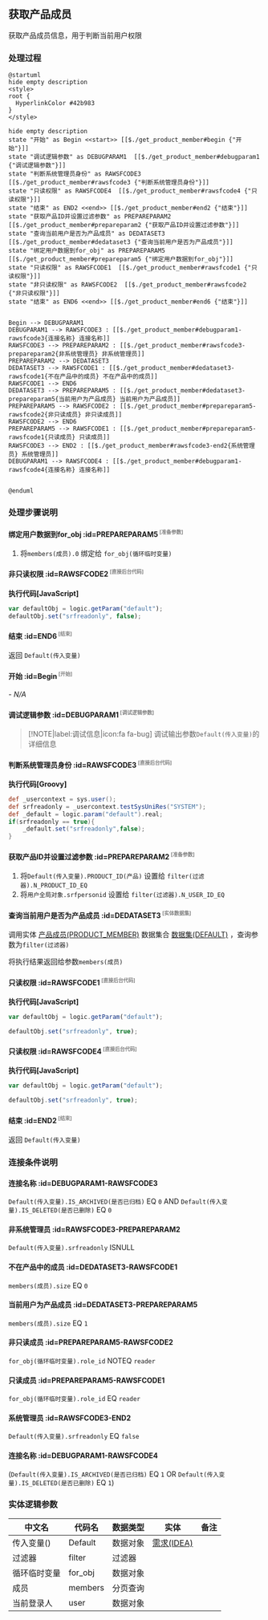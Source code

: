 ## 获取产品成员 <!-- {docsify-ignore-all} -->

   获取产品成员信息，用于判断当前用户权限

### 处理过程

```plantuml
@startuml
hide empty description
<style>
root {
  HyperlinkColor #42b983
}
</style>

hide empty description
state "开始" as Begin <<start>> [[$./get_product_member#begin {"开始"}]]
state "调试逻辑参数" as DEBUGPARAM1  [[$./get_product_member#debugparam1 {"调试逻辑参数"}]]
state "判断系统管理员身份" as RAWSFCODE3  [[$./get_product_member#rawsfcode3 {"判断系统管理员身份"}]]
state "只读权限" as RAWSFCODE4  [[$./get_product_member#rawsfcode4 {"只读权限"}]]
state "结束" as END2 <<end>> [[$./get_product_member#end2 {"结束"}]]
state "获取产品ID并设置过滤参数" as PREPAREPARAM2  [[$./get_product_member#prepareparam2 {"获取产品ID并设置过滤参数"}]]
state "查询当前用户是否为产品成员" as DEDATASET3  [[$./get_product_member#dedataset3 {"查询当前用户是否为产品成员"}]]
state "绑定用户数据到for_obj" as PREPAREPARAM5  [[$./get_product_member#prepareparam5 {"绑定用户数据到for_obj"}]]
state "只读权限" as RAWSFCODE1  [[$./get_product_member#rawsfcode1 {"只读权限"}]]
state "非只读权限" as RAWSFCODE2  [[$./get_product_member#rawsfcode2 {"非只读权限"}]]
state "结束" as END6 <<end>> [[$./get_product_member#end6 {"结束"}]]


Begin --> DEBUGPARAM1
DEBUGPARAM1 --> RAWSFCODE3 : [[$./get_product_member#debugparam1-rawsfcode3{连接名称} 连接名称]]
RAWSFCODE3 --> PREPAREPARAM2 : [[$./get_product_member#rawsfcode3-prepareparam2{非系统管理员} 非系统管理员]]
PREPAREPARAM2 --> DEDATASET3
DEDATASET3 --> RAWSFCODE1 : [[$./get_product_member#dedataset3-rawsfcode1{不在产品中的成员} 不在产品中的成员]]
RAWSFCODE1 --> END6
DEDATASET3 --> PREPAREPARAM5 : [[$./get_product_member#dedataset3-prepareparam5{当前用户为产品成员} 当前用户为产品成员]]
PREPAREPARAM5 --> RAWSFCODE2 : [[$./get_product_member#prepareparam5-rawsfcode2{非只读成员} 非只读成员]]
RAWSFCODE2 --> END6
PREPAREPARAM5 --> RAWSFCODE1 : [[$./get_product_member#prepareparam5-rawsfcode1{只读成员} 只读成员]]
RAWSFCODE3 --> END2 : [[$./get_product_member#rawsfcode3-end2{系统管理员} 系统管理员]]
DEBUGPARAM1 --> RAWSFCODE4 : [[$./get_product_member#debugparam1-rawsfcode4{连接名称} 连接名称]]


@enduml
```


### 处理步骤说明

#### 绑定用户数据到for_obj :id=PREPAREPARAM5<sup class="footnote-symbol"> <font color=gray size=1>[准备参数]</font></sup>



1. 将`members(成员).0` 绑定给  `for_obj(循环临时变量)`

#### 非只读权限 :id=RAWSFCODE2<sup class="footnote-symbol"> <font color=gray size=1>[直接后台代码]</font></sup>



<p class="panel-title"><b>执行代码[JavaScript]</b></p>

```javascript
var defaultObj = logic.getParam("default");
defaultObj.set("srfreadonly", false);
```

#### 结束 :id=END6<sup class="footnote-symbol"> <font color=gray size=1>[结束]</font></sup>



返回 `Default(传入变量)`

#### 开始 :id=Begin<sup class="footnote-symbol"> <font color=gray size=1>[开始]</font></sup>



*- N/A*
#### 调试逻辑参数 :id=DEBUGPARAM1<sup class="footnote-symbol"> <font color=gray size=1>[调试逻辑参数]</font></sup>



> [!NOTE|label:调试信息|icon:fa fa-bug]
> 调试输出参数`Default(传入变量)`的详细信息


#### 判断系统管理员身份 :id=RAWSFCODE3<sup class="footnote-symbol"> <font color=gray size=1>[直接后台代码]</font></sup>



<p class="panel-title"><b>执行代码[Groovy]</b></p>

```groovy
def _usercontext = sys.user();
def srfreadonly = _usercontext.testSysUniRes("SYSTEM");
def _default = logic.param("default").real;
if(srfreadonly == true){
    _default.set("srfreadonly",false);
}
```

#### 获取产品ID并设置过滤参数 :id=PREPAREPARAM2<sup class="footnote-symbol"> <font color=gray size=1>[准备参数]</font></sup>



1. 将`Default(传入变量).PRODUCT_ID(产品)` 设置给  `filter(过滤器).N_PRODUCT_ID_EQ`
2. 将`用户全局对象.srfpersonid` 设置给  `filter(过滤器).N_USER_ID_EQ`

#### 查询当前用户是否为产品成员 :id=DEDATASET3<sup class="footnote-symbol"> <font color=gray size=1>[实体数据集]</font></sup>



调用实体 [产品成员(PRODUCT_MEMBER)](module/ProdMgmt/product_member.md) 数据集合 [数据集(DEFAULT)](module/ProdMgmt/product_member#数据集合) ，查询参数为`filter(过滤器)`

将执行结果返回给参数`members(成员)`

#### 只读权限 :id=RAWSFCODE1<sup class="footnote-symbol"> <font color=gray size=1>[直接后台代码]</font></sup>



<p class="panel-title"><b>执行代码[JavaScript]</b></p>

```javascript
var defaultObj = logic.getParam("default");

defaultObj.set("srfreadonly", true);
```

#### 只读权限 :id=RAWSFCODE4<sup class="footnote-symbol"> <font color=gray size=1>[直接后台代码]</font></sup>



<p class="panel-title"><b>执行代码[JavaScript]</b></p>

```javascript
var defaultObj = logic.getParam("default");

defaultObj.set("srfreadonly", true);
```

#### 结束 :id=END2<sup class="footnote-symbol"> <font color=gray size=1>[结束]</font></sup>



返回 `Default(传入变量)`


### 连接条件说明
#### 连接名称 :id=DEBUGPARAM1-RAWSFCODE3

`Default(传入变量).IS_ARCHIVED(是否已归档)` EQ `0` AND `Default(传入变量).IS_DELETED(是否已删除)` EQ `0`
#### 非系统管理员 :id=RAWSFCODE3-PREPAREPARAM2

`Default(传入变量).srfreadonly` ISNULL
#### 不在产品中的成员 :id=DEDATASET3-RAWSFCODE1

`members(成员).size` EQ `0`
#### 当前用户为产品成员 :id=DEDATASET3-PREPAREPARAM5

`members(成员).size` EQ `1`
#### 非只读成员 :id=PREPAREPARAM5-RAWSFCODE2

`for_obj(循环临时变量).role_id` NOTEQ `reader`
#### 只读成员 :id=PREPAREPARAM5-RAWSFCODE1

`for_obj(循环临时变量).role_id` EQ `reader`
#### 系统管理员 :id=RAWSFCODE3-END2

`Default(传入变量).srfreadonly` EQ `false`
#### 连接名称 :id=DEBUGPARAM1-RAWSFCODE4

(`Default(传入变量).IS_ARCHIVED(是否已归档)` EQ `1` OR `Default(传入变量).IS_DELETED(是否已删除)` EQ `1`)


### 实体逻辑参数

|    中文名   |    代码名    |  数据类型    |  实体   |备注 |
| --------| --------| -------- | -------- | --------   |
|传入变量(<i class="fa fa-check"/></i>)|Default|数据对象|[需求(IDEA)](module/ProdMgmt/idea.md)||
|过滤器|filter|过滤器|||
|循环临时变量|for_obj|数据对象|||
|成员|members|分页查询|||
|当前登录人|user|数据对象|||
